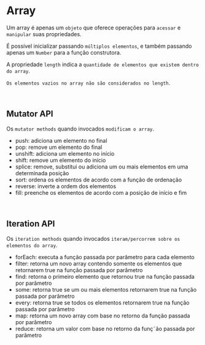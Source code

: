 # Array

Um array é apenas um `objeto` que oferece operações para `acessar` e `manipular` suas propriedades.

É possível inicializar passando `múltiplos elementos`, e também passando apenas um `Number` para a função construtora.

A propriedade `length` indica a `quantidade de elementos que existem dentro do array`.

`Os elementos vazios no array não são considerados no length`.

<br>

## Mutator API

Os `mutator methods` quando invocados `modificam o array`.

- push: adiciona um elemento no final
- pop: remove um elemento do final
- unshift: adiciona um elemento no início
- shift: remove um elemento do início
- splice: remove, substitui ou adiciona um ou mais elementos em uma determinada posição
- sort: ordena os elementos de acordo com a função de ordenação
- reverse: inverte a ordem dos elementos
- fill: preenche os elementos de acordo com a posição de início e fim

<br>

## Iteration API

Os `iteration methods` quando invocados `iteram/percorrem sobre os elementos do array`.

- forEach: executa a função passada por parâmetro para cada elemento
- filter: retorna um novo array contendo somente os elementos que retornarem true na função passada por parâmetro
- find: retorna o primeiro elemento que retornou true na função passada por parâmetro
- some: retorna true se um ou mais elementos retornarem true na função passada por parâmetro
- every: retorna true se todos os elementos retornarem true na função passada por parâmetro
- map: retorna um novo array com base no retorno da função passada por parâmetro
- reduce: retorna um valor com base no retorno da funç˜ão passada por parâmetro

<br>
